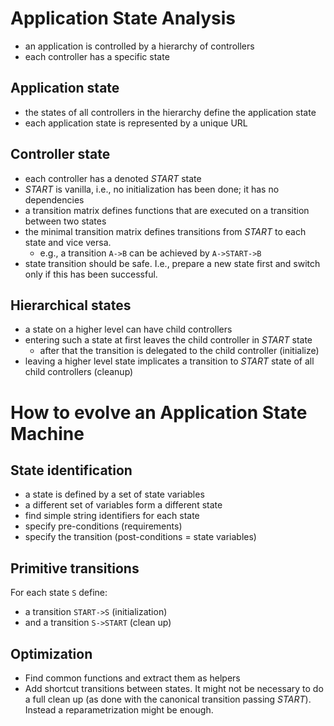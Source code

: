 # Application State Analysis

- an application is controlled by a hierarchy of controllers
- each controller has a specific state


## Application state

- the states of all controllers in the hierarchy define the application state
- each application state is represented by a unique URL

## Controller state

- each controller has a denoted *START* state
- *START* is vanilla, i.e., no initialization has been done; it has no dependencies
- a transition matrix defines functions that are executed on a transition between two states
- the minimal transition matrix defines transitions from *START* to each state and vice versa.
    - e.g., a transition `A->B` can be achieved by `A->START->B`
- state transition should be safe. I.e., prepare a new state first and switch only if this has been successful.

## Hierarchical states

- a state on a higher level can have child controllers
- entering such a state at first leaves the child controller in *START* state
    - after that the transition is delegated to the child controller (initialize)
- leaving a higher level state implicates a transition to *START* state of all child controllers (cleanup)


# How to evolve an Application State Machine

## State identification

- a state is defined by a set of state variables
- a different set of variables form a different state
- find simple string identifiers for each state
- specify pre-conditions (requirements)
- specify the transition (post-conditions = state variables)

## Primitive transitions

For each state `S` define:

- a transition `START->S` (initialization)
- and a transition `S->START` (clean up)

## Optimization

- Find common functions and extract them as helpers
- Add shortcut transitions between states.
  It might not be necessary to do a full clean up (as done with the canonical transition passing *START*).
  Instead a reparametrization might be enough.
